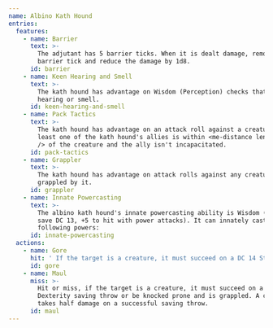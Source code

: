 ```yaml
---
name: Albino Kath Hound
entries:
  features:
    - name: Barrier
      text: >-
        The adjutant has 5 barrier ticks. When it is dealt damage, remove one
        barrier tick and reduce the damage by 1d8.
      id: barrier
    - name: Keen Hearing and Smell
      text: >-
        The kath hound has advantage on Wisdom (Perception) checks that rely on
        hearing or smell.
      id: keen-hearing-and-smell
    - name: Pack Tactics
      text: >-
        The kath hound has advantage on an attack roll against a creature if at
        least one of the kath hound's allies is within <me-distance length='5'
        /> of the creature and the ally isn't incapacitated.
      id: pack-tactics
    - name: Grappler
      text: >-
        The kath hound has advantage on attack rolls against any creature
        grappled by it.
      id: grappler
    - name: Innate Powercasting
      text: >-
        The albino kath hound's innate powercasting ability is Wisdom (power
        save DC 13, +5 to hit with power attacks). It can innately cast the
        following powers:
      id: innate-powercasting
  actions:
    - name: Gore
      hit: ' If the target is a creature, it must succeed on a DC 14 Strength saving throw or be knocked prone'
      id: gore
    - name: Maul
      miss: >-
        Hit or miss, if the target is a creature, it must succeed on a DC 12
        Dexterity saving throw or be knocked prone and is grappled. A creature
        takes half damage on a successful saving throw.
      id: maul
---
```

